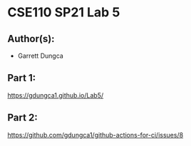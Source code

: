 # CSE110 SP21 Lab 5

## Author(s):
- Garrett Dungca

## Part 1:

https://gdungca1.github.io/Lab5/

## Part 2:

https://github.com/gdungca1/github-actions-for-ci/issues/8
